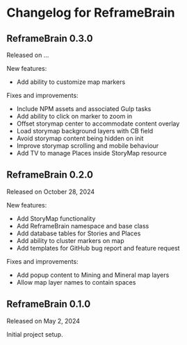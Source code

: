 # Changelog for ReframeBrain

## ReframeBrain 0.3.0
Released on ...

New features:
- Add ability to customize map markers

Fixes and improvements:
- Include NPM assets and associated Gulp tasks
- Add ability to click on marker to zoom in
- Offset storymap center to accommodate content overlay
- Load storymap background layers with CB field
- Avoid storymap content being hidden on init
- Improve storymap scrolling and mobile behaviour
- Add TV to manage Places inside StoryMap resource

## ReframeBrain 0.2.0
Released on October 28, 2024

New features:
- Add StoryMap functionality
- Add ReframeBrain namespace and base class
- Add database tables for Stories and Places
- Add ability to cluster markers on map
- Add templates for GitHub bug report and feature request

Fixes and improvements:
- Add popup content to Mining and Mineral map layers
- Allow map layer names to contain spaces

## ReframeBrain 0.1.0
Released on May 2, 2024

Initial project setup.
